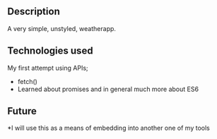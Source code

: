 ## Description

A very simple, unstyled, weatherapp.

## Technologies used

My first attempt using APIs;
* fetch()
* Learned about promises and in general much more about ES6

## Future

*I will use this as a means of embedding into another one of my tools
